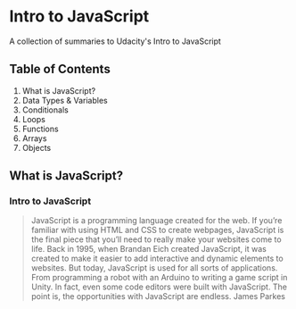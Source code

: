 # Intro to JavaScript
A collection of summaries to Udacity's Intro to JavaScript

## Table of Contents
1. What is JavaScript?
2. Data Types & Variables
3. Conditionals
4. Loops
5. Functions
6. Arrays
7. Objects

## What is JavaScript?
### Intro to JavaScript
> JavaScript is a programming language created for the web. If you’re familiar with using HTML and CSS to create webpages, JavaScript is the final piece that you’ll need to really make your websites come to life. Back in 1995, when Brandan Eich created JavaScript, it was created to make it easier to add interactive and dynamic elements to websites. But today, JavaScript is used for all sorts of applications. From programming a robot with an Arduino to writing a game script in Unity. In fact, even some code editors were built with JavaScript. The point is, the opportunities with JavaScript are endless. 
> James Parkes
